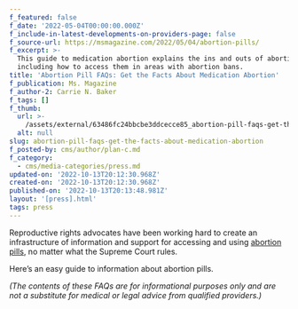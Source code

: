```yaml
---
f_featured: false
f_date: '2022-05-04T00:00:00.000Z'
f_include-in-latest-developments-on-providers-page: false
f_source-url: https://msmagazine.com/2022/05/04/abortion-pills/
f_excerpt: >-
  This guide to medication abortion explains the ins and outs of abortion pills,
  including how to access them in areas with abortion bans.
title: 'Abortion Pill FAQs: Get the Facts About Medication Abortion'
f_publication: Ms. Magazine
f_author-2: Carrie N. Baker
f_tags: []
f_thumb:
  url: >-
    /assets/external/63486fc24bbcbe3ddcecce85_abortion-pill-faqs-get-the-facts-about-medication-abortion.png
  alt: null
slug: abortion-pill-faqs-get-the-facts-about-medication-abortion
f_posted-by: cms/author/plan-c.md
f_category:
  - cms/media-categories/press.md
updated-on: '2022-10-13T20:12:30.968Z'
created-on: '2022-10-13T20:12:30.968Z'
published-on: '2022-10-13T20:13:48.981Z'
layout: '[press].html'
tags: press
---
```


Reproductive rights advocates have been working hard to create an infrastructure of information and support for accessing and using [abortion pills](https://msmagazine.com/tag/medication-abortion/), no matter what the Supreme Court rules.

Here’s an easy guide to information about abortion pills.

_(The contents of these FAQs are for informational purposes only and are not a substitute for medical or legal advice from qualified providers.)_

‍
